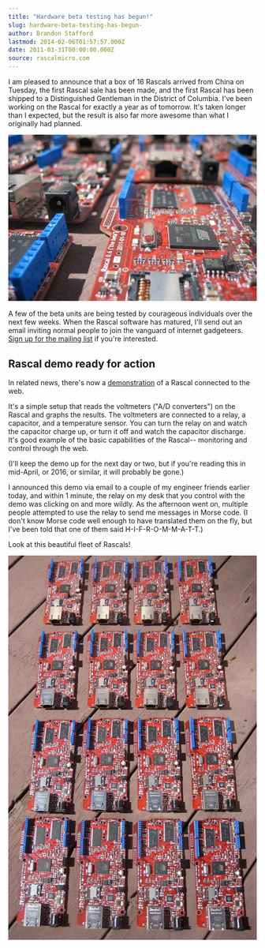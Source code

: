 ```yaml
---
title: "Hardware beta testing has begun!"
slug: hardware-beta-testing-has-begun-
author: Brandon Stafford
lastmod: 2014-02-06T01:57:57.000Z
date: 2011-03-31T00:00:00.000Z
source: rascalmicro.com
---
```

I am pleased to announce that a box of 16 Rascals arrived from China on Tuesday, the first Rascal sale has been made, and the first Rascal has been shipped to a Distinguished Gentleman in the District of Columbia. I've been working on the Rascal for exactly a year as of tomorrow. It's taken longer than I expected, but the result is also far more awesome than what I originally had planned.

<img class="span14" src="/img/rascal-betas-950px.jpg">

A few of the beta units are being tested by courageous individuals over the next few weeks. When the Rascal software has matured, I'll send out an email inviting normal people to join the vanguard of internet gadgeteers. [Sign up for the mailing list][1] if you're interested.

## Rascal demo ready for action ##

In related news, there's now a [demonstration][2] of a Rascal connected to the web.

It's a simple setup that reads the voltmeters ("A/D converters") on the Rascal and graphs the results. The voltmeters are connected to a relay, a capacitor, and a temperature sensor. You can turn the relay on and watch the capacitor charge up, or turn it off and watch the capacitor discharge. It's good example of the basic capabilities of the Rascal-- monitoring and control through the web.

(I'll keep the demo up for the next day or two, but if you're reading this in mid-April, or 2016, or similar, it will probably be gone.)

I announced this demo via email to a couple of my engineer friends earlier today, and within 1 minute, the relay on my desk that you control with the demo was clicking on and more wildly. As the afternoon went on, multiple people attempted to use the relay to send me messages in Morse code. (I don't know Morse code well enough to have translated them on the fly, but I've been told that one of them said H-I-F-R-O-M-M-A-T-T.)

Look at this beautiful fleet of Rascals!

<img class="span14" src="/img/sixteen-rascal-betas-950px.jpg">

[1]: http://store.rascalmicro.com
[2]: http://demo.rascalmicro.com:81/hello/index

